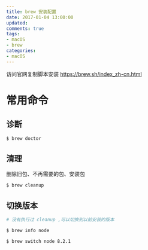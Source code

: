 ```yaml
---
title: brew 安装配置
date: 2017-01-04 13:00:00
updated:
comments: true
tags:
- macOS
- brew
categories:
- macOS
---
```


访问官网复制脚本安装 https://brew.sh/index_zh-cn.html

<!--more-->

# 常用命令

## 诊断

```bash
$ brew doctor
```

## 清理

删除旧包、不再需要的包、安装包

```bash
$ brew cleanup
```

## 切换版本

```bash
# 没有执行过 cleanup ,可以切换到以前安装的版本

$ brew info node

$ brew switch node 8.2.1
```
